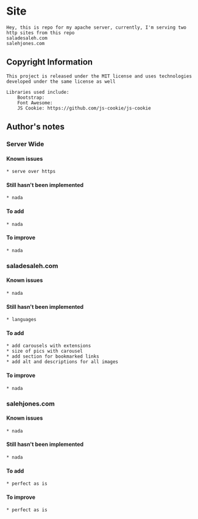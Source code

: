 # Site
	Hey, this is repo for my apache server, currently, I'm serving two http sites from this repo
	saladesaleh.com
	salehjones.com

## Copyright Information
	This project is released under the MIT license and uses technologies developed under the same license as well

	Libraries used include:
		Bootstrap:
		Font Awesome:
		JS Cookie: https://github.com/js-cookie/js-cookie

## Author's notes
### Server Wide
#### Known issues
	* serve over https
#### Still hasn't been implemented
	* nada
#### To add
	* nada
#### To improve
	* nada
### saladesaleh.com
#### Known issues
	* nada
#### Still hasn't been implemented
	* languages
#### To add
	* add carousels with extensions
	* size of pics with carousel
	* add section for bookmarked links
	* add alt and descriptions for all images
#### To improve
	* nada

### salehjones.com
#### Known issues
	* nada
#### Still hasn't been implemented
	* nada
#### To add
	* perfect as is
#### To improve
	* perfect as is
